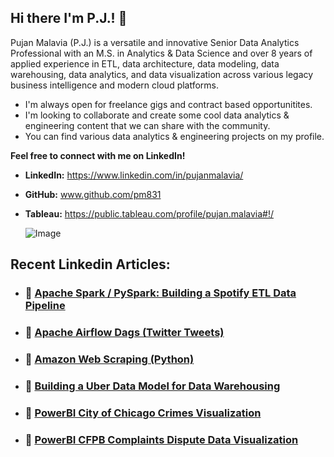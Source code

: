 ## Hi there I'm P.J.! 👋

Pujan Malavia (P.J.) is a versatile and innovative Senior Data Analytics Professional with an M.S. in Analytics & Data Science and over 8 years of applied experience in ETL, data architecture, data modeling, data warehousing, data analytics, and data visualization across various legacy business intelligence and modern cloud platforms.

   - I'm always open for freelance gigs and contract based opportunitites.
   - I'm looking to collaborate and create some cool data analytics & engineering content that we can share with the community.
   - You can find various data analytics & engineering projects on my profile.

**Feel free to connect with me on LinkedIn!**

* **LinkedIn:** https://www.linkedin.com/in/pujanmalavia/
* **GitHub:** www.github.com/pm831
* **Tableau:** https://public.tableau.com/profile/pujan.malavia#!/

  ![Image](https://github.com/pm831/pm831/assets/19572673/808dd9a7-f913-4e37-aadd-12df25b2707f)

## Recent Linkedin Articles:

* ### 📝 [Apache Spark / PySpark: Building a Spotify ETL Data Pipeline](https://www.linkedin.com/pulse/apache-spark-pyspark-building-spotify-etl-data-pujan-malavia-p-j--swjpc/)
* ### 📝 [Apache Airflow Dags (Twitter Tweets)](https://www.linkedin.com/pulse/apache-airflow-dags-twitter-tweets-pujan-malavia-p-j--i333c/)
* ### 📝 [Amazon Web Scraping (Python)](https://www.linkedin.com/pulse/amazon-web-scraping-python-pujan-malavia-p-j--zoasc/)
* ### 📝 [Building a Uber Data Model for Data Warehousing](https://www.linkedin.com/pulse/building-uber-data-model-warehousing-pujan-malavia-p-j--zv1vc/)
* ### 📝 [PowerBI City of Chicago Crimes Visualization](https://www.linkedin.com/pulse/user-friendly-chicago-zip-crimes-viz-pujan-malavia/?trackingId=Q9v6MqTuQl%2BzGVRzyKrT6g%3D%3D)
* ### 📝 [PowerBI CFPB Complaints Dispute Data Visualization](https://www.linkedin.com/pulse/powerbi-cfpb-complaints-dispute-data-visualization-malavia-p-j--3q14c/?trackingId=kdeMRLOwTZyBVk2%2B3wgkgw%3D%3D)
